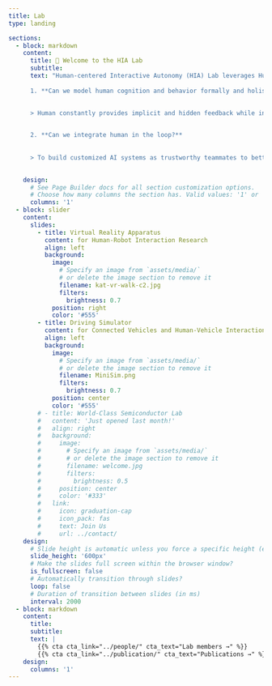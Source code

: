 ```yaml
---
title: Lab
type: landing

sections:
  - block: markdown
    content:
      title: 👋 Welcome to the HIA Lab
      subtitle: 
      text: "Human-centered Interactive Autonomy (HIA) Lab leverages Human Factors research techniques,  human-in-the-loop reinforcement learning and trustworthy machine learning algorithms to design human-centered and trust-aware customized autonomy. We aim to answer two fundamental questions:
      
      1. **Can we model human cognition and behavior formally and holistically?**  
      

      > Human constantly provides implicit and hidden feedback while interacting with autonomous systems. It is crucial to leverage the multimodal human sensory data to formally define models that are generalizable and personalized.
      

      2. **Can we integrate human in the loop?**
      
      
      > To build customized AI systems as trustworthy teammates to better collaborate with human users in complex decision-making tasks, we aim to integrate human in the framework to achieve transparent and responsive interaction without interrupting or intruding."
      

    design:
      # See Page Builder docs for all section customization options.
      # Choose how many columns the section has. Valid values: '1' or '2'.
      columns: '1'
  - block: slider
    content:
      slides:
        - title: Virtual Reality Apparatus
          content: for Human-Robot Interaction Research
          align: left
          background:
            image:
              # Specify an image from `assets/media/`
              # or delete the image section to remove it
              filename: kat-vr-walk-c2.jpg
              filters:
                brightness: 0.7
            position: right
            color: '#555'
        - title: Driving Simulator
          content: for Connected Vehicles and Human-Vehicle Interaction
          align: left
          background:
            image:
              # Specify an image from `assets/media/`
              # or delete the image section to remove it
              filename: MiniSim.png
              filters:
                brightness: 0.7
            position: center
            color: '#555'
        # - title: World-Class Semiconductor Lab
        #   content: 'Just opened last month!'
        #   align: right
        #   background:
        #     image:
        #       # Specify an image from `assets/media/`
        #       # or delete the image section to remove it
        #       filename: welcome.jpg
        #       filters:
        #         brightness: 0.5
        #     position: center
        #     color: '#333'
        #   link:
        #     icon: graduation-cap
        #     icon_pack: fas
        #     text: Join Us
        #     url: ../contact/
    design:
      # Slide height is automatic unless you force a specific height (e.g. '400px')
      slide_height: '600px'
      # Make the slides full screen within the browser window?
      is_fullscreen: false
      # Automatically transition through slides?
      loop: false
      # Duration of transition between slides (in ms)
      interval: 2000
  - block: markdown
    content:
      title:
      subtitle:
      text: |
        {{% cta cta_link="../people/" cta_text="Lab members →" %}} 
        {{% cta cta_link="../publication/" cta_text="Publications →" %}}
    design:
      columns: '1'
---
```


